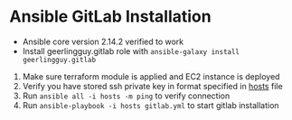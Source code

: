 # Ansible GitLab Installation

- Ansible core version 2.14.2 verified to work
- Install geerlingguy.gitlab role with `ansible-galaxy install geerlingguy.gitlab`

1. Make sure terraform module is applied and EC2 instance is deployed
2. Verify you have stored ssh private key in format specified in [hosts](./hosts) file
3. Run `ansible all -i hosts -m ping` to verify connection
4. Run `ansible-playbook -i hosts gitlab.yml` to start gitlab installation

